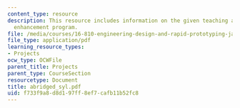 ```yaml
---
content_type: resource
description: This resource includes information on the given teaching and education
  enhancement program.
file: /media/courses/16-810-engineering-design-and-rapid-prototyping-january-iap-2005/f733f9a8d8d197ff8ef7cafb11b52fc8_abridged_syl.pdf
file_type: application/pdf
learning_resource_types:
- Projects
ocw_type: OCWFile
parent_title: Projects
parent_type: CourseSection
resourcetype: Document
title: abridged_syl.pdf
uid: f733f9a8-d8d1-97ff-8ef7-cafb11b52fc8
---
```

